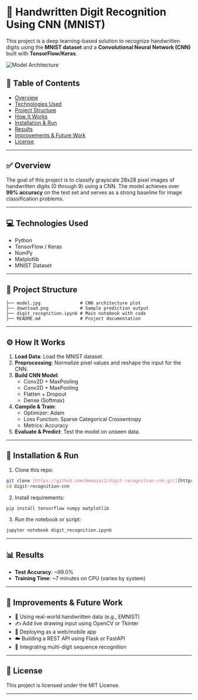 # 🧠 Handwritten Digit Recognition Using CNN (MNIST)

This project is a deep learning-based solution to recognize handwritten digits using the **MNIST dataset** and a **Convolutional Neural Network (CNN)** built with **TensorFlow/Keras**.

![Model Architecture](model.jpg)

## 📌 Table of Contents

- [Overview](#overview)
- [Technologies Used](#technologies-used)
- [Project Structure](#project-structure)
- [How It Works](#how-it-works)
- [Installation & Run](#installation--run)
- [Results](#results)
- [Improvements & Future Work](#improvements--future-work)
- [License](#license)

---

## ✅ Overview

The goal of this project is to classify grayscale 28x28 pixel images of handwritten digits (0 through 9) using a CNN. The model achieves over **99% accuracy** on the test set and serves as a strong baseline for image classification problems.

---

## 💻 Technologies Used

- Python
- TensorFlow / Keras
- NumPy
- Matplotlib
- MNIST Dataset

---

## 📁 Project Structure

```
├── model.jpg               # CNN architecture plot
├── download.png            # Sample prediction output
├── digit_recognition.ipynb # Main notebook with code
├── README.md               # Project documentation
```

---

## ⚙️ How It Works

1. **Load Data**: Load the MNIST dataset.
2. **Preprocessing**: Normalize pixel values and reshape the input for the CNN.
3. **Build CNN Model**:
   - Conv2D + MaxPooling
   - Conv2D + MaxPooling
   - Flatten + Dropout
   - Dense (Softmax)
4. **Compile & Train**:
   - Optimizer: Adam
   - Loss Function: Sparse Categorical Crossentropy
   - Metrics: Accuracy
5. **Evaluate & Predict**: Test the model on unseen data.

---

## 🚀 Installation & Run

1. Clone this repo:
```bash
git clone [https://github.com/Hemasai1/digit-recognition-cnn.git](https://github.com/HEMASAI1/MNIST-Project)
cd digit-recognition-cnn
```

2. Install requirements:
```bash
pip install tensorflow numpy matplotlib
```

3. Run the notebook or script:
```bash
jupyter notebook digit_recognition.ipynb
```

---

## 📊 Results

- **Test Accuracy**: ~99.0%
- **Training Time**: ~7 minutes on CPU (varies by system)

---

## 🔧 Improvements & Future Work

- 🔄 Using real-world handwritten data (e.g., EMNIST)
- ✍️ Add live drawing input using OpenCV or Tkinter
- 📱 Deploying as a web/mobile app
- ☁️ Building a REST API using Flask or FastAPI
- 🎯 Integrating multi-digit sequence recognition

---

## 📄 License

This project is licensed under the MIT License.

---
